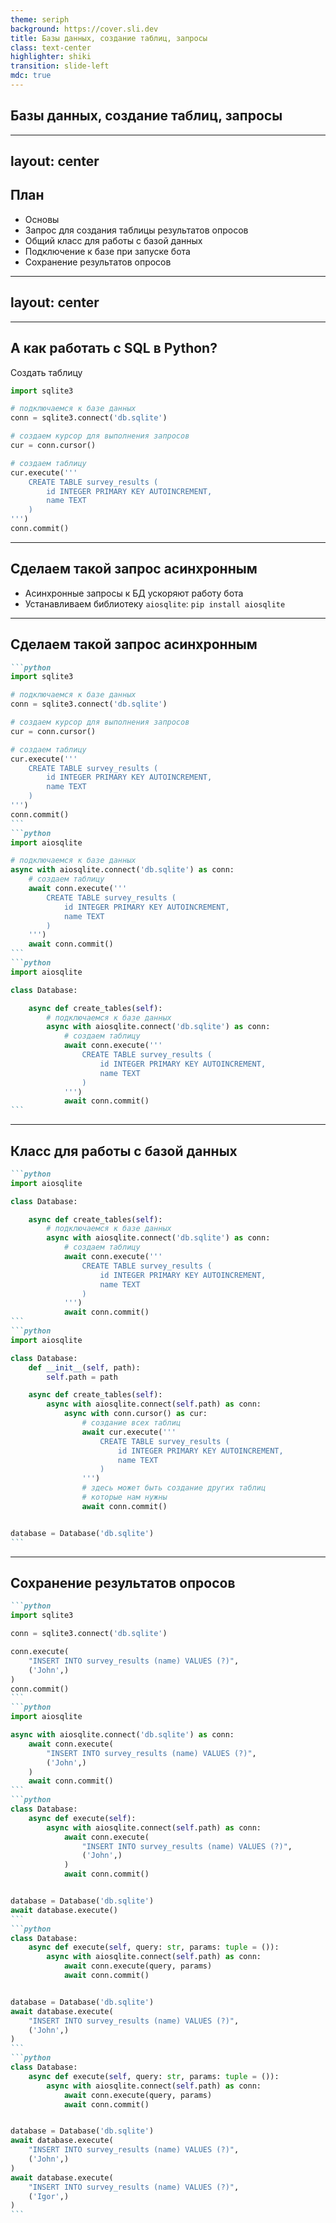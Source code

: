```yaml
---
theme: seriph
background: https://cover.sli.dev
title: Базы данных, создание таблиц, запросы
class: text-center
highlighter: shiki
transition: slide-left
mdc: true
---
```


## Базы данных, создание таблиц, запросы

---
layout: center
---

## План

<v-clicks>

- Основы
- Запрос для создания таблицы результатов опросов
- Общий класс для работы с базой данных
- Подключение к базе при запуске бота
- Сохранение результатов опросов

</v-clicks>

---
layout: center
---

<TwoColumns>
    <template v-slot:header>
        Что мы можем делать с таблицами, и данными?
    </template>
    <template v-slot:left>
        <ul>
            <v-click at=1><li>Создание таблиц</li></v-click>
            <v-click at=3><li>Удаление таблиц</li></v-click>
            <v-click at=5><li>Внесение данных</li></v-click>
            <v-click at=7><li>Изменение данных</li></v-click>
            <v-click at=9><li>Удаление данных</li></v-click>
        </ul>
    </template>
    <template v-slot:right>
        <ul class="codes">
            <v-click at=2><li><code>CREATE TABLE survey_results (...)</code></li></v-click>
            <v-click at=4><li><code>DROP TABLE survey_results</code></li></v-click>
            <v-click at=6><li><code>INSERT INTO survey_results (...) VALUES (...)</code></li></v-click>
            <v-click at=8><li><code>UPDATE survey_results SET ... WHERE ...</code></li></v-click>
            <v-click at=10><li><code>DELETE FROM survey_results WHERE ...</code></li></v-click>
        </ul>
    </template>
</TwoColumns>

---

## А как работать с SQL в Python?

Создать таблицу

```python {all|1-4|6-7|9-16|all}{lines:true}
import sqlite3

# подключаемся к базе данных
conn = sqlite3.connect('db.sqlite')

# создаем курсор для выполнения запросов
cur = conn.cursor()

# создаем таблицу
cur.execute('''
    CREATE TABLE survey_results (
        id INTEGER PRIMARY KEY AUTOINCREMENT,
        name TEXT
    )
''')
conn.commit()
```

---

## Сделаем такой запрос асинхронным

<v-clicks>

- Асинхронные запросы к БД ускоряют работу бота
- Устанавливаем библиотеку `aiosqlite`: `pip install aiosqlite`

</v-clicks>

---

## Сделаем такой запрос асинхронным

````md magic-move {lines:true}
```python
import sqlite3

# подключаемся к базе данных
conn = sqlite3.connect('db.sqlite')

# создаем курсор для выполнения запросов
cur = conn.cursor()

# создаем таблицу
cur.execute('''
    CREATE TABLE survey_results (
        id INTEGER PRIMARY KEY AUTOINCREMENT,
        name TEXT
    )
''')
conn.commit()
```
```python
import aiosqlite

# подключаемся к базе данных
async with aiosqlite.connect('db.sqlite') as conn:
    # создаем таблицу
    await conn.execute('''
        CREATE TABLE survey_results (
            id INTEGER PRIMARY KEY AUTOINCREMENT,
            name TEXT
        )
    ''')
    await conn.commit()
```
```python
import aiosqlite

class Database:

    async def create_tables(self):
        # подключаемся к базе данных
        async with aiosqlite.connect('db.sqlite') as conn:
            # создаем таблицу
            await conn.execute('''
                CREATE TABLE survey_results (
                    id INTEGER PRIMARY KEY AUTOINCREMENT,
                    name TEXT
                )
            ''')
            await conn.commit()
```
````

---

## Класс для работы с базой данных

````md magic-move {lines:true}
```python
import aiosqlite

class Database:

    async def create_tables(self):
        # подключаемся к базе данных
        async with aiosqlite.connect('db.sqlite') as conn:
            # создаем таблицу
            await conn.execute('''
                CREATE TABLE survey_results (
                    id INTEGER PRIMARY KEY AUTOINCREMENT,
                    name TEXT
                )
            ''')
            await conn.commit()
```
```python
import aiosqlite

class Database:
    def __init__(self, path):
        self.path = path

    async def create_tables(self):
        async with aiosqlite.connect(self.path) as conn:
            async with conn.cursor() as cur:
                # создание всех таблиц
                await cur.execute('''
                    CREATE TABLE survey_results (
                        id INTEGER PRIMARY KEY AUTOINCREMENT,
                        name TEXT
                    )
                ''')
                # здесь может быть создание других таблиц
                # которые нам нужны
                await conn.commit()


database = Database('db.sqlite')
```
````

---

## Сохранение результатов опросов

````md magic-move {lines:true}
```python
import sqlite3

conn = sqlite3.connect('db.sqlite')

conn.execute(
    "INSERT INTO survey_results (name) VALUES (?)",
    ('John',)
)
conn.commit()
```
```python
import aiosqlite

async with aiosqlite.connect('db.sqlite') as conn:
    await conn.execute(
        "INSERT INTO survey_results (name) VALUES (?)",
        ('John',)
    )
    await conn.commit()
```
```python
class Database:
    async def execute(self):
        async with aiosqlite.connect(self.path) as conn:
            await conn.execute(
                "INSERT INTO survey_results (name) VALUES (?)",
                ('John',)
            )
            await conn.commit()


database = Database('db.sqlite')
await database.execute()
```
```python
class Database:
    async def execute(self, query: str, params: tuple = ()):
        async with aiosqlite.connect(self.path) as conn:
            await conn.execute(query, params)
            await conn.commit()


database = Database('db.sqlite')
await database.execute(
    "INSERT INTO survey_results (name) VALUES (?)",
    ('John',)
)
```
```python
class Database:
    async def execute(self, query: str, params: tuple = ()):
        async with aiosqlite.connect(self.path) as conn:
            await conn.execute(query, params)
            await conn.commit()


database = Database('db.sqlite')
await database.execute(
    "INSERT INTO survey_results (name) VALUES (?)",
    ('John',)
)
await database.execute(
    "INSERT INTO survey_results (name) VALUES (?)",
    ('Igor',)
)
```
````
